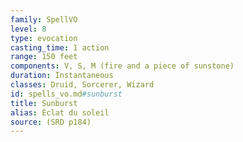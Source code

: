 ```yaml
---
family: SpellVO
level: 8
type: evocation
casting_time: 1 action
range: 150 feet
components: V, S, M (fire and a piece of sunstone)
duration: Instantaneous
classes: Druid, Sorcerer, Wizard
id: spells_vo.md#sunburst
title: Sunburst
alias: Éclat du soleil
source: (SRD p184)
---
```


